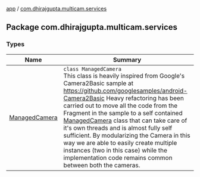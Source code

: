 [app](../index.md) / [com.dhirajgupta.multicam.services](./index.md)

## Package com.dhirajgupta.multicam.services

### Types

| Name | Summary |
|---|---|
| [ManagedCamera](-managed-camera/index.md) | `class ManagedCamera`<br>This class is heavily inspired from Google's Camera2Basic sample at https://github.com/googlesamples/android-Camera2Basic Heavy refactoring has been carried out to move all the code from the Fragment in the sample to a self contained [ManagedCamera](-managed-camera/index.md) class that can take care of it's own threads and is almost fully self sufficient. By modularizing the Camera in this way we are able to easily create multiple instances (two in this case) while the implementation code remains common between both the cameras. |
